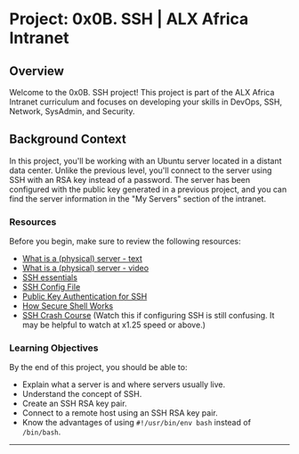 # Project: 0x0B. SSH | ALX Africa Intranet

## Overview

Welcome to the 0x0B. SSH project! This project is part of the ALX Africa Intranet curriculum and focuses on developing your skills in DevOps, SSH, Network, SysAdmin, and Security.

## Background Context

In this project, you'll be working with an Ubuntu server located in a distant data center. Unlike the previous level, you'll connect to the server using SSH with an RSA key instead of a password. The server has been configured with the public key generated in a previous project, and you can find the server information in the "My Servers" section of the intranet.

### Resources

Before you begin, make sure to review the following resources:
- [What is a (physical) server - text](<link>)
- [What is a (physical) server - video](<link>)
- [SSH essentials](<link>)
- [SSH Config File](<link>)
- [Public Key Authentication for SSH](<link>)
- [How Secure Shell Works](<link>)
- [SSH Crash Course](<link>) (Watch this if configuring SSH is still confusing. It may be helpful to watch at x1.25 speed or above.)

### Learning Objectives

By the end of this project, you should be able to:
- Explain what a server is and where servers usually live.
- Understand the concept of SSH.
- Create an SSH RSA key pair.
- Connect to a remote host using an SSH RSA key pair.
- Know the advantages of using `#!/usr/bin/env bash` instead of `/bin/bash`.

---
